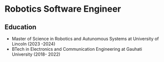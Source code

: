 # Robotics Software Engineer

## Education
- Master of Science in Robotics and Autunomous Systems at University of Lincoln (2023 -2024)
- BTech in Electronics and Communication Engineering at Gauhati University (2018- 2022)

